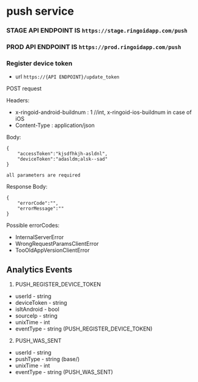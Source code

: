 # push service

### STAGE API ENDPOINT IS ``https://stage.ringoidapp.com/push``
### PROD API ENDPOINT IS ``https://prod.ringoidapp.com/push``

### Register device token

* url ``https://{API ENDPOINT}/update_token``

POST request

Headers:

* x-ringoid-android-buildnum : 1       //int, x-ringoid-ios-buildnum in case of iOS
* Content-Type : application/json

Body:

    {
        "accessToken":"kjsdfhkjh-asldnl",
        "deviceToken":"adasldm;alsk--sad"
    }
    
    all parameters are required
    
 Response Body:
 
    {
        "errorCode":"",
        "errorMessage":""
    }

    
Possible errorCodes:

* InternalServerError
* WrongRequestParamsClientError
* TooOldAppVersionClientError

## Analytics Events

1. PUSH_REGISTER_DEVICE_TOKEN

* userId - string
* deviceToken - string
* isItAndroid - bool
* sourceIp - string
* unixTime - int
* eventType - string (PUSH_REGISTER_DEVICE_TOKEN)

2. PUSH_WAS_SENT

* userId - string
* pushType - string (base/)
* unixTime - int
* eventType - string (PUSH_WAS_SENT)
